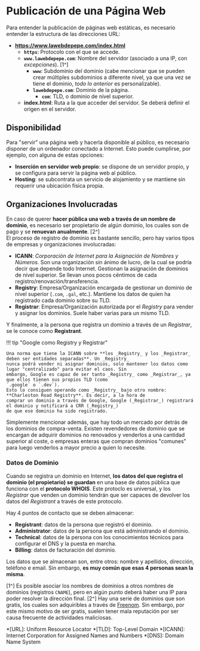 # Publicación de una Página Web

Para entender la publicación de páginas web estáticas, es necesario entender la estructura de las direcciones URL:

- **https://www.lawebdepepe.com/index.html**
  - **`https`**: Protocolo con el que se accede.
  - **`www.lawebdepepe.com`**: Nombre del servidor (asociado a una IP, con _excepciones_). [1^]
    - **`www`**: Subdominio del dominio (cabe mencionar que se pueden crear múltiples subdominios a diferente nivel, ya
      que una vez se tiene el dominio, _todo lo anterior_ es personalizable).
    - **`lawebdepepe.com`**: Dominio de la página.
      - **`com`**: TLD, o dominio de nivel superior.
  - **index.html**: Ruta a la que acceder del servidor. Se deberá definir el origen en el servidor.
  
## Disponibilidad

Para "servir" una página web y hacerla disponible al público, es necesario disponer de un ordenador conectado a
Internet. Esto puede cumplirse, por ejemplo, con alguna de estas opciones:

- **Inserción en servidor web propio**: se dispone de un servidor propio, y se configura para servir la página web al
  público.
- **Hosting**: se subcontrata un servicio de alojamiento y se mantiene sin requerir una ubicación física propia.

## Organizaciones Involucradas

En caso de querer **hacer pública una web a través de un nombre de dominio**, es necesario ser propietario de algún
dominio, los cuales son de pago y se **renuevan anualmente**. [2^]  
El proceso de registro de dominio es bastante sencillo, pero hay varios tipos de empresas y organizaciones involucradas:

- **ICANN**: _Corporación de Internet para la Asignación de Nombres y Números_. Son una organización sin ánimo de lucro,
  de la cual se podría decir que depende todo Internet. Gestionan la asignación de dominios de nivel superior. Se
  llevan unos pocos céntimos de cada registro/renovación/transferencia.
- **Registry**: Empresa/Organización encargada de gestionar un dominio de nivel superior (`.com`, `.gal`, etc.).
  Mantiene los datos de quien ha registrado cada dominio sobre su TLD.
- **Registrar**: Empresa/Organización autorizada por el _Registry_ para vender y asignar los dominios. Suele haber
  varias para un mismo TLD.

Y finalmente, a la persona que registra un dominio a través de un _Registrar_, se le conoce como **Registrant**.

!!! tip "Google como Registry y Registrar"

    Una norma que tiene la ICANN sobre **los _Registry_ y los _Registrar_ deben ser entidades separadas**. Un _Registry_
    nunca podrá vender ni asignar dominios, solo mantener los datos como lugar "centralizado" para evitar el caos. Sin
    embargo, Google es capaz de ser tanto _Registry_ como _Registrar_, ya que ellos tienen sus propios TLD (como
    `.google` o `.dev`).  
    Esto lo consiguen operando como _Registry_ bajo otro nombre: **Charleston Road Registry**. Es decir, a la hora de
    comprar un dominio a través de Google, Google (_Registrar_) registrará el dominio y notificará a CRR (_Registry_)
    de que ese dominio ha sido registrado.

Simplemente mencionar además, que hay todo un mercado por detrás de los dominios de compra-venta. Existen revendedores
de dominio que se encargan de adquirir dominios no renovados y venderlos a una cantidad superior al coste, o empresas
enteras que compran dominios "comunes" para luego venderlos a mayor precio a quien lo necesite.

### Datos de Dominio

Cuando se registra un dominio en Internet, **los datos del que registra el dominio (el propietario) se guardan** en una
base de datos pública que funciona con el **protocolo WHOIS**. Este protoclo es universal, y los _Registrar_ que venden
un dominio tendrán que ser capaces de devolver los datos del _Registrant_ a través de este protocolo.

Hay 4 puntos de contacto que se deben almacenar:

- **Registrant**: datos de la persona que registró el dominio.
- **Administrator**: datos de la persona que está administrando el dominio.
- **Technical**: datos de la persona con los conocimientos técnicos para configurar el DNS y la puesta en marcha.
- **Billing**: datos de facturación del dominio.

Los datos que se almacenan son, entre otros: nombre y apellidos, dirección, teléfono e email. Sin embargo, **es muy
común que esas 4 personas sean la misma**.


[1^] Es posible asociar los nombres de dominios a otros nombres de dominios (registros `CNAME`), pero en algún punto
     deberá haber una IP para poder resolver la dirección final.
[2^] Hay una serie de dominios que son gratis, los cuales son adquiribles a través de [Freenom](https://freenom.com).
     Sin embargo, por este mismo motivo de ser gratis, suelen tener mala reputación por ser causa frecuente de
     actividades maliciosas.

*[URL]: Uniform Resource Locator
*[TLD]: Top-Level Domain
*[ICANN]: Internet Corporation for Assigned Names and Numbers
*[DNS]: Domain Name System

